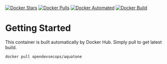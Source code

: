 [![Docker Stars](https://img.shields.io/docker/stars/opendevsecops/aquatone.svg)](https://hub.docker.com/r/opendevsecops/aquatone/)
[![Docker Pulls](https://img.shields.io/docker/pulls/opendevsecops/aquatone.svg)](https://hub.docker.com/r/opendevsecops/aquatone/)
[![Docker Automated](https://img.shields.io/docker/automated/opendevsecops/aquatone.svg)](https://hub.docker.com/r/opendevsecops/aquatone/)
[![Docker Build](https://img.shields.io/docker/build/opendevsecops/aquatone.svg)](https://hub.docker.com/r/opendevsecops/aquatone/)

# Getting Started

This container is built automatically by Docker Hub. Simply pull to get latest build.

```sh
docker pull opendevsecops/aquatone
```
